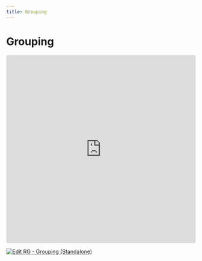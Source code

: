 ```yaml
---
title: Grouping
---
```


# Grouping

<ClientOnly>
<iframe src="https://codesandbox.io/embed/xkr9wq?view=preview&module=%2Fsrc%2Findex.ts&hidenavigation=1"
     style="width:100%; height: 500px; border:0; border-radius: 4px; overflow:hidden;"
     title="RG - Grouping (Standalone)"
     allow="accelerometer; ambient-light-sensor; camera; encrypted-media; geolocation; gyroscope; hid; microphone; midi; payment; usb; vr; xr-spatial-tracking"
     sandbox="allow-forms allow-modals allow-popups allow-presentation allow-same-origin allow-scripts"
   ></iframe>
</ClientOnly>

[![Edit RG - Grouping (Standalone)](https://codesandbox.io/static/img/play-codesandbox.svg)](https://codesandbox.io/p/sandbox/rg-start-standalone-forked-xkr9wq)
